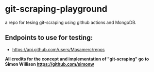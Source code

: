 # git-scraping-playground
a repo for tesing git-scraping using github actions and MongoDB.

## Endpoints to use for testing:
- https://api.github.com/users/Masamerc/repos


**All credits for the concept and implementation of "git-scraping" go to Simon Willison https://github.com/simonw**
